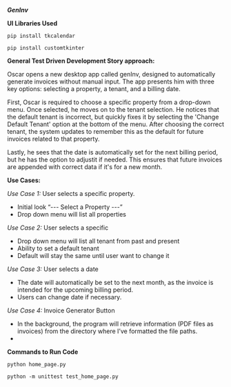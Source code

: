 ***GenInv***

**UI Libraries Used**

`pip install tkcalendar`

`pip install customtkinter`

**General Test Driven Development Story approach:**

Oscar opens a new desktop app called genInv, designed to automatically generate invoices without manual input. The app presents him with three key options: selecting a property, a tenant, and a billing date. 

First, Oscar is required to choose a specific property from a drop-down menu. Once selected, he moves on to the tenant selection. He notices that the default tenant is incorrect, but quickly fixes it by selecting the 'Change Default Tenant' option at the bottom of the menu. After choosing the correct tenant, the system updates to remember this as the default for future invoices related to that property.

Lastly, he sees that the date is automatically set for the next billing period, but he has the option to adjustit if needed. This ensures that future invoices are appended with correct data if it's for a new month. 

**Use Cases:**

*Use Case 1:* User selects a specific property.

-   Initial look “--- Select a Property ---”
-   Drop down menu will list all properties 

*Use Case 2:* User selects a specific
-   Drop down menu will list all tenant from past and present
-   Ability to set a default tenant
-   Default will stay the same until user want to change it

*Use Case 3:* User selects a date

-   The date will automatically be set to the next month, as the invoice is intended for the upcoming billing period.
-   Users can change date if necessary. 

*Use Case 4:* Invoice Generator Button 

-   In the background, the program will retrieve information (PDF files as invoices) from the directory where I’ve formatted the file paths.
-   
**Commands to Run Code**

`python home_page.py`

`python -m unittest test_home_page.py`